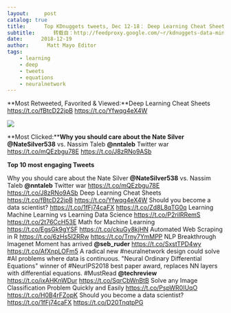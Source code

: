 ```yaml
---
layout:     post
catalog: true
title:      Top KDnuggets tweets, Dec 12-18： Deep Learning Cheat Sheets; The Nate Silver vs. Nassim Taleb Twitter War
subtitle:      转载自：http://feedproxy.google.com/~r/kdnuggets-data-mining-analytics/~3/J_xykDwm040/top-tweets-dec12-dec18.html
date:      2018-12-19
author:      Matt Mayo Editor
tags:
    - learning
    - deep
    - tweets
    - equations
    - neuralnetwork
---
```


**Most Retweeted, Favorited & Viewed:**Deep Learning Cheat Sheets https://t.co/fBtcD22jpB https://t.co/Yfwqg4eX4W


![](https://camo.githubusercontent.com/a8eece53345340906d07e01b29980b92ed8c2ad3/68747470733a2f2f7374616e666f72642e6564752f7e7368657276696e652f696d616765732f7669702d636865617473686565742d636f6e766f6c7574696f6e616c2d6e657572616c2d6e6574732e706e673f)



**Most Clicked:****Why you should care about the Nate Silver @NateSilver538** vs. Nassim Taleb **@nntaleb** Twitter war https://t.co/mQEzbgu78E https://t.co/J8zRNo9ASb


**Top 10 most engaging Tweets**

 Why you should care about the Nate Silver **@NateSilver538** vs. Nassim Taleb **@nntaleb** Twitter war https://t.co/mQEzbgu78E https://t.co/J8zRNo9ASb
 Deep Learning Cheat Sheets https://t.co/fBtcD22jpB https://t.co/Yfwqg4eX4W
 Should you become a data scientist? https://t.co/1fFj74caFX https://t.co/Zd8L8qTG0q
 Learning Machine Learning vs Learning Data Science https://t.co/P2rilRRemS https://t.co/2t76CcH53E
 Math for Machine Learning https://t.co/EgsGk9gYSF https://t.co/ckuGy8kjHN
 Automated Web Scraping in R https://t.co/6zHs5I2RRw https://t.co/Trny7YmMPP
 NLP Breakthrough Imagenet Moment has arrived **@seb_ruder** https://t.co/SxstTPD4wy https://t.co/AfXnpLOFm5
 A radical new #neuralnetwork design could solve #AI problems where data is continuous. "Neural Ordinary Differential Equations" winner of #NeurIPS2018 best paper award, replaces NN layers with differential equations. 
#MustRead **@techreview**
https://t.co/ixAHKnWDur https://t.co/SqrCbWnBtB
 Solve any Image Classification Problem Quickly and Easily https://t.co/PspWR0IUqO https://t.co/H0B4rFZopK
 Should you become a data scientist? https://t.co/1fFj74caFX https://t.co/D20TnqtpPG
 






